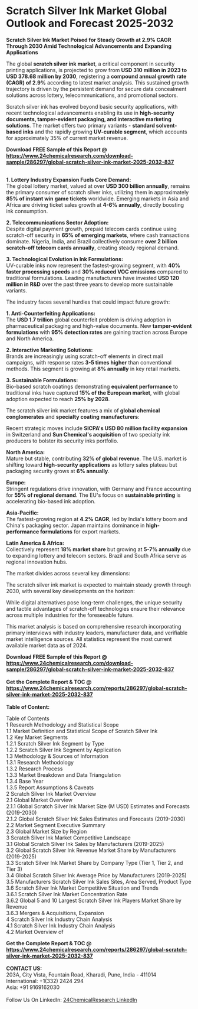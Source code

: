 <h1>Scratch Silver Ink Market Global Outlook and Forecast 2025-2032</h1><p><strong>Scratch Silver Ink Market Poised for Steady Growth at 2.9% CAGR Through 2030 Amid Technological Advancements and Expanding Applications</strong></p><p>The global <strong>scratch silver ink market</strong>, a critical component in security printing applications, is projected to grow from <strong>USD 310 million in 2023 to USD 378.68 million by 2030</strong>, registering a <strong>compound annual growth rate (CAGR) of 2.9%</strong> according to latest market analysis. This sustained growth trajectory is driven by the persistent demand for secure data concealment solutions across lottery, telecommunications, and promotional sectors.</p><p>Scratch silver ink has evolved beyond basic security applications, with recent technological advancements enabling its use in <strong>high-security documents, tamper-evident packaging, and interactive marketing solutions</strong>. The market offers two primary variants - <strong>standard solvent-based inks</strong> and the rapidly growing <strong>UV-curable segment</strong>, which accounts for approximately 35% of current market revenue.</p><div><b>Download FREE Sample of this Report @ 
            <a href="https://www.24chemicalresearch.com/download-sample/286297/global-scratch-silver-ink-market-2025-2032-837">
            https://www.24chemicalresearch.com/download-sample/286297/global-scratch-silver-ink-market-2025-2032-837</a></b></div><br><p><strong>1. Lottery Industry Expansion Fuels Core Demand:</strong><br>
The global lottery market, valued at over <strong>USD 300 billion annually</strong>, remains the primary consumer of scratch silver inks, utilizing them in approximately <strong>85% of instant win game tickets</strong> worldwide. Emerging markets in Asia and Africa are driving ticket sales growth at <strong>4-6% annually</strong>, directly boosting ink consumption.</p><p><strong>2. Telecommunications Sector Adoption:</strong><br>
Despite digital payment growth, prepaid telecom cards continue using scratch-off security in <strong>65% of emerging markets</strong>, where cash transactions dominate. Nigeria, India, and Brazil collectively consume <strong>over 2 billion scratch-off telecom cards annually</strong>, creating steady regional demand.</p><p><strong>3. Technological Evolution in Ink Formulations:</strong><br>
UV-curable inks now represent the fastest-growing segment, with <strong>40% faster processing speeds</strong> and <strong>30% reduced VOC emissions</strong> compared to traditional formulations. Leading manufacturers have invested <strong>USD 120 million in R&amp;D</strong> over the past three years to develop more sustainable variants.</p><p>The industry faces several hurdles that could impact future growth:</p><p><strong>1. Anti-Counterfeiting Applications:</strong><br>
The <strong>USD 1.7 trillion</strong> global counterfeit problem is driving adoption in pharmaceutical packaging and high-value documents. New <strong>tamper-evident formulations</strong> with <strong>95% detection rates</strong> are gaining traction across Europe and North America.</p><p><strong>2. Interactive Marketing Solutions:</strong><br>
Brands are increasingly using scratch-off elements in direct mail campaigns, with response rates <strong>3-5 times higher</strong> than conventional methods. This segment is growing at <strong>8% annually</strong> in key retail markets.</p><p><strong>3. Sustainable Formulations:</strong><br>
Bio-based scratch coatings demonstrating <strong>equivalent performance</strong> to traditional inks have captured <strong>15% of the European market</strong>, with global adoption expected to reach <strong>25% by 2028</strong>.</p><p>The scratch silver ink market features a mix of <strong>global chemical conglomerates</strong> and <strong>specialty coating manufacturers</strong>:</p><p>Recent strategic moves include <strong>SICPA's USD 80 million facility expansion</strong> in Switzerland and <strong>Sun Chemical's acquisition</strong> of two specialty ink producers to bolster its security inks portfolio.</p><p><strong>North America:</strong><br>
Mature but stable, contributing <strong>32% of global revenue</strong>. The U.S. market is shifting toward <strong>high-security applications</strong> as lottery sales plateau but packaging security grows at <strong>6% annually</strong>.</p><p><strong>Europe:</strong><br>
Stringent regulations drive innovation, with Germany and France accounting for <strong>55% of regional demand</strong>. The EU's focus on <strong>sustainable printing</strong> is accelerating bio-based ink adoption.</p><p><strong>Asia-Pacific:</strong><br>
The fastest-growing region at <strong>4.2% CAGR</strong>, led by India's lottery boom and China's packaging sector. Japan maintains dominance in <strong>high-performance formulations</strong> for export markets.</p><p><strong>Latin America &amp; Africa:</strong><br>
Collectively represent <strong>18% market share</strong> but growing at <strong>5-7% annually</strong> due to expanding lottery and telecom sectors. Brazil and South Africa serve as regional innovation hubs.</p><p>The market divides across several key dimensions:</p><p>The scratch silver ink market is expected to maintain steady growth through 2030, with several key developments on the horizon:</p><p>While digital alternatives pose long-term challenges, the unique security and tactile advantages of scratch-off technologies ensure their relevance across multiple industries for the foreseeable future.</p><p>This market analysis is based on comprehensive research incorporating primary interviews with industry leaders, manufacturer data, and verifiable market intelligence sources. All statistics represent the most current available market data as of 2024.</p><div><b>Download FREE Sample of this Report @ 
            <a href="https://www.24chemicalresearch.com/download-sample/286297/global-scratch-silver-ink-market-2025-2032-837">
            https://www.24chemicalresearch.com/download-sample/286297/global-scratch-silver-ink-market-2025-2032-837</a></b></div><br><div><b>Get the Complete Report & TOC @ 
            <a href="https://www.24chemicalresearch.com/reports/286297/global-scratch-silver-ink-market-2025-2032-837">
            https://www.24chemicalresearch.com/reports/286297/global-scratch-silver-ink-market-2025-2032-837</a></b></div><br>
            <b>Table of Content:</b><p>Table of Contents<br />
1 Research Methodology and Statistical Scope<br />
1.1 Market Definition and Statistical Scope of Scratch Silver Ink<br />
1.2 Key Market Segments<br />
1.2.1 Scratch Silver Ink Segment by Type<br />
1.2.2 Scratch Silver Ink Segment by Application<br />
1.3 Methodology & Sources of Information<br />
1.3.1 Research Methodology<br />
1.3.2 Research Process<br />
1.3.3 Market Breakdown and Data Triangulation<br />
1.3.4 Base Year<br />
1.3.5 Report Assumptions & Caveats<br />
2 Scratch Silver Ink Market Overview<br />
2.1 Global Market Overview<br />
2.1.1 Global Scratch Silver Ink Market Size (M USD) Estimates and Forecasts (2019-2030)<br />
2.1.2 Global Scratch Silver Ink Sales Estimates and Forecasts (2019-2030)<br />
2.2 Market Segment Executive Summary<br />
2.3 Global Market Size by Region<br />
3 Scratch Silver Ink Market Competitive Landscape<br />
3.1 Global Scratch Silver Ink Sales by Manufacturers (2019-2025)<br />
3.2 Global Scratch Silver Ink Revenue Market Share by Manufacturers (2019-2025)<br />
3.3 Scratch Silver Ink Market Share by Company Type (Tier 1, Tier 2, and Tier 3)<br />
3.4 Global Scratch Silver Ink Average Price by Manufacturers (2019-2025)<br />
3.5 Manufacturers Scratch Silver Ink Sales Sites, Area Served, Product Type<br />
3.6 Scratch Silver Ink Market Competitive Situation and Trends<br />
3.6.1 Scratch Silver Ink Market Concentration Rate<br />
3.6.2 Global 5 and 10 Largest Scratch Silver Ink Players Market Share by Revenue<br />
3.6.3 Mergers & Acquisitions, Expansion<br />
4 Scratch Silver Ink Industry Chain Analysis<br />
4.1 Scratch Silver Ink Industry Chain Analysis<br />
4.2 Market Overview of</p><div><b>Get the Complete Report & TOC @ 
            <a href="https://www.24chemicalresearch.com/reports/286297/global-scratch-silver-ink-market-2025-2032-837">
            https://www.24chemicalresearch.com/reports/286297/global-scratch-silver-ink-market-2025-2032-837</a></b></div><br><b>CONTACT US:</b><br>
            203A, City Vista, Fountain Road, Kharadi, Pune, India - 411014<br>
            International: +1(332) 2424 294<br>
            Asia: +91 9169162030 <br><br>
            Follow Us On LinkedIn: <a href="https://www.linkedin.com/company/24chemicalresearch/">24ChemicalResearch LinkedIn</a>